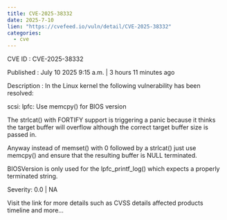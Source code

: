 ```yaml
--- 
title: CVE-2025-38332
date: 2025-7-10
lien: "https://cvefeed.io/vuln/detail/CVE-2025-38332"
categories:
  - cve
---
```


CVE ID : CVE-2025-38332

Published :  July 10
2025
9:15 a.m. | 3 hours
11 minutes ago

Description : In the Linux kernel
the following vulnerability has been resolved:

scsi: lpfc: Use memcpy() for BIOS version

The strlcat() with FORTIFY support is triggering a panic because it
thinks the target buffer will overflow although the correct target
buffer size is passed in.

Anyway
instead of memset() with 0 followed by a strlcat()
just use
memcpy() and ensure that the resulting buffer is NULL terminated.

BIOSVersion is only used for the lpfc_printf_log() which expects a
properly terminated string.

Severity: 0.0 | NA

Visit the link for more details
such as CVSS details
affected products
timeline
and more...

